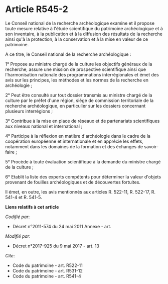 # Article R545-2

Le Conseil national de la recherche archéologique examine et il propose toute mesure relative à l'étude scientifique du
patrimoine archéologique et à son inventaire, à la publication et à la diffusion des résultats de la recherche ainsi qu'à la
protection, à la conservation et à la mise en valeur de ce patrimoine.

A ce titre, le Conseil national de la recherche archéologique :

1° Propose au ministre chargé de la culture les objectifs généraux de la recherche, assure une mission de prospective
scientifique ainsi que l'harmonisation nationale des programmations interrégionales et émet des avis sur les principes, les
méthodes et les normes de la recherche en archéologie ;

2° Peut être consulté sur tout dossier transmis au ministre chargé de la culture par le préfet d'une région, siège de
commission territoriale de la recherche archéologique, en particulier sur les dossiers concernant plusieurs interrégions ;

3° Contribue à la mise en place de réseaux et de partenariats scientifiques aux niveaux national et international ;

4° Participe à la réflexion en matière d'archéologie dans le cadre de la coopération européenne et internationale et en
apprécie les effets, notamment dans les domaines de la formation et des échanges de savoir-faire ;

5° Procède à toute évaluation scientifique à la demande du ministre chargé de la culture ;

6° Etablit la liste des experts compétents pour déterminer la valeur d'objets provenant de fouilles archéologiques et de
découvertes fortuites.

Il émet, en outre, les avis mentionnés aux articles R. 522-11, R. 522-17, R. 541-4 et R. 541-5.

**Liens relatifs à cet article**

_Codifié par_:

  - Décret n°2011-574 du 24 mai 2011 Annexe - art.

_Modifié par_:

  - Décret n°2017-925 du 9 mai 2017 - art. 13

_Cite_:

  - Code du patrimoine - art. R522-11
  - Code du patrimoine - art. R531-12
  - Code du patrimoine - art. R541-4
